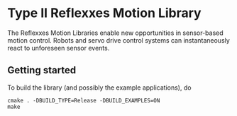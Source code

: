 # Type II Reflexxes Motion Library

The Reflexxes Motion Libraries enable new opportunities in sensor-based motion
control. Robots and servo drive control systems can instantaneously react to
unforeseen sensor events.

## Getting started
To build the library (and possibly the example applications), do

    cmake . -DBUILD_TYPE=Release -DBUILD_EXAMPLES=ON
    make
